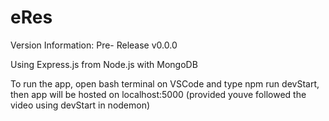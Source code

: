 # eRes

Version Information: Pre- Release v0.0.0

Using Express.js from Node.js with MongoDB

To run the app, open bash terminal on VSCode and type npm run devStart, then app will be hosted on localhost:5000
(provided youve followed the video using devStart in nodemon)
